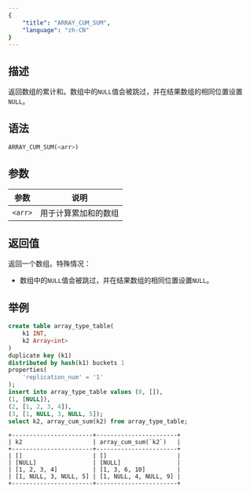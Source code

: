 ```yaml
---
{
    "title": "ARRAY_CUM_SUM",
    "language": "zh-CN"
}
---
```


## 描述

返回数组的累计和。数组中的`NULL`值会被跳过，并在结果数组的相同位置设置`NULL`。

## 语法
```sql
ARRAY_CUM_SUM(<arr>)
```

## 参数
| 参数 | 说明 |
|---|---|
| `<arr>` | 用于计算累加和的数组 |

## 返回值
返回一个数组。特殊情况：
- 数组中的`NULL`值会被跳过，并在结果数组的相同位置设置`NULL`。

## 举例

```sql
create table array_type_table(
    k1 INT, 
    k2 Array<int>
) 
duplicate key (k1) 
distributed by hash(k1) buckets 1 
properties(
    'replication_num' = '1'
);
insert into array_type_table values (0, []), 
(1, [NULL]), 
(2, [1, 2, 3, 4]), 
(3, [1, NULL, 3, NULL, 5]);
select k2, array_cum_sum(k2) from array_type_table;
```
```text
+-----------------------+-----------------------+
| k2                    | array_cum_sum(`k2`)   |
+-----------------------+-----------------------+
| []                    | []                    |
| [NULL]                | [NULL]                |
| [1, 2, 3, 4]          | [1, 3, 6, 10]         |
| [1, NULL, 3, NULL, 5] | [1, NULL, 4, NULL, 9] |
+-----------------------+-----------------------+
```

